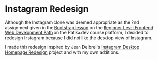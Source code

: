 # Instagram Redesign

Although the Instagram clone was deemed appropriate as the 2nd assignment given in the [Bootstrap lesson](https://app.patika.dev/courses/bootstrap) on the [Beginner Level Frontend Web Development Path](https://app.patika.dev/paths/baslangic-seviye-frontend-web-development-patikasi) on the Patika.dev course platform, I decided to redesign Instagram because I did not like the desktop view of Instagram.

I made this redesign inspired by Jean Delbrel's [Instagram Desktop Homepage Redesign](https://dribbble.com/shots/5469179-Instagram-Desktop-Homepage) project and with my own additions.
